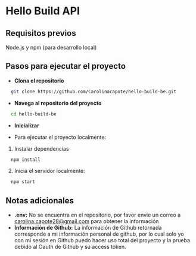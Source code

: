 # Hello Build API

## Requisitos previos
Node.js y npm (para desarrollo local)

## Pasos para ejecutar el proyecto
* **Clona el repositorio**
```bash
  git clone https://github.com/Carolinacapote/hello-build-be.git
```

* **Navega al repositorio del proyecto**
```bash
  cd hello-build-be
```

* **Inicializar**
- Para ejecutar el proyecto localmente:
1. Instalar dependencias
```bash
  npm install
```

2. Inicia el servidor localmente:
```bash
  npm start
```

## Notas adicionales
- **.env:** No se encuentra en el repositorio, por favor envie un correo a carolina.capote28@gmail.com para obtener la información
- **Información de Github:** La información de Github retornada corresponde a mi información personal de github, por lo cual solo
  yo con mi sesión en Github puedo hacer uso total del proyecto y la prueba debido al Oauth de Github y su access token.

